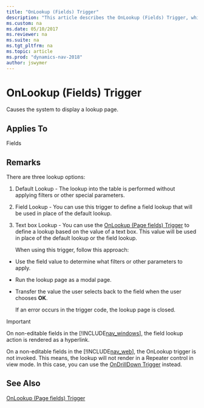 ```yaml
---
title: "OnLookup (Fields) Trigger"
description: "This article describes the OnLookup (Fields) Trigger, which causes the system to display a lookup page."  
ms.custom: na
ms.date: 05/10/2017
ms.reviewer: na
ms.suite: na
ms.tgt_pltfrm: na
ms.topic: article
ms.prod: "dynamics-nav-2018"
author: jswymer
---
```

# OnLookup (Fields) Trigger
Causes the system to display a lookup page.  
  
## Applies To  
 Fields  
  
## Remarks  
 There are three lookup options:  
  
1. Default Lookup - The lookup into the table is performed without applying filters or other special parameters.  
  
2. Field Lookup - You can use this trigger to define a field lookup that will be used in place of the default lookup.  
  
3. Text box Lookup - You can use the [OnLookup \(Page fields\) Trigger](OnLookup--Page-fields--Trigger.md) to define a lookup based on the value of a text box. This value will be used in place of the default lookup or the field lookup.  
  
   When using this trigger, follow this approach:  
  
- Use the field value to determine what filters or other parameters to apply.  
  
- Run the lookup page as a modal page.  
  
- Transfer the value the user selects back to the field when the user chooses **OK**.  
  
  If an error occurs in the trigger code, the lookup page is closed.  
  
> [!IMPORTANT]  
>  On non-editable fields in the [!INCLUDE[nav_windows](includes/nav_windows_md.md)], the field lookup action is rendered as a hyperlink.
>
> On a non-editable fields in the [!INCLUDE[nav_web](includes/nav_web_md.md)], the OnLookup trigger is not invoked. This means, the lookup will not render in a Repeater control in view mode. In this case, you can use the [OnDrillDown Trigger](OnDrillDown-Trigger.md) instead.   
  
## See Also  
 [OnLookup \(Page fields\) Trigger](OnLookup--Page-fields--Trigger.md)